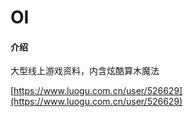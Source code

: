 # OI

#### 介绍
大型线上游戏资料，内含炫酷算木魔法

[https://www.luogu.com.cn/user/526629](https://www.luogu.com.cn/user/526629)
